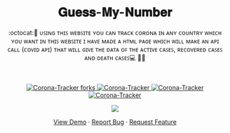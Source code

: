 # 
 <h1 align="center">𝐆𝐮𝐞𝐬𝐬-𝐌𝐲-𝐍𝐮𝐦𝐛𝐞𝐫</h1>
<p align="center">
:octocat:🌟 ᴜꜱɪɴɢ ᴛʜɪꜱ ᴡᴇʙꜱɪᴛᴇ ʏᴏᴜ ᴄᴀɴ ᴛʀᴀᴄᴋ ᴄᴏʀᴏɴᴀ ɪɴ ᴀɴʏ ᴄᴏᴜɴᴛʀʏ ᴡʜɪᴄʜ ʏᴏᴜ ᴡᴀɴᴛ ɪɴ ᴛʜɪꜱ ᴡᴇʙꜱɪᴛᴇ ɪ ʜᴀᴠᴇ ᴍᴀᴅᴇ ᴀ ʜᴛᴍʟ ᴘᴀɢᴇ ᴡʜɪᴄʜ ᴡɪʟʟ ᴍᴀᴋᴇ ᴀɴ ᴀᴘɪ ᴄᴀʟʟ (ᴄᴏᴠɪᴅ ᴀᴘɪ) ᴛʜᴀᴛ ᴡɪʟʟ ɢɪᴠᴇ ᴛʜᴇ ᴅᴀᴛᴀ ᴏꜰ ᴛʜᴇ ᴀᴄᴛɪᴠᴇ ᴄᴀꜱᴇꜱ, ʀᴇᴄᴏᴠᴇʀᴇᴅ ᴄᴀꜱᴇꜱ ᴀɴᴅ ᴅᴇᴀᴛʜ ᴄᴀꜱᴇꜱ💻 🎯🚀
<p><br>
<a href="https://github.com/ashish2030/Guess-My-Number/fork" target="blank">
<p align="center">
   <img src="https://img.shields.io/github/forks/ashish2030/Guess-My-Number?style=flat-square" alt="Corona-Tracker forks"/>
</a>
<a href="https://github.com/ashish2030/Guess-My-Number/stargazers" target="blank">
<img src="https://img.shields.io/github/stars/ashish2030/Guess-My-Number?style=flat-square" alt="Corona-Tracker"/>
</a>
<a href="https://github.com/ashish2030/Guess-My-Number/issues" target="blank">
<img src="https://img.shields.io/github/issues/ashish2030/Guess-My-Number?style=flat-square" alt="Corona-Tracker"/></a>
<a href="https://github.com/ashish2030/Corona-Tracker/pulls" target="blank">
<img src="https://img.shields.io/github/issues-pr/ashish2030/Guess-My-Number?style=flat-square" alt="Corona-Tracker"/>
</a>
  </p>
<p align="center"><img src="https://github.com/Ashish2030/Guess-My-Number/blob/main/Video/Video.gif"></p>
<p align="center">
    <a href="https://ashish2030.github.io/Guess-My-Number/" target="blank">View Demo</a>
    ·
    <a href="https://github.com/ashish2030/Guess-My-Number/issues/new/choose">Report Bug</a>
    ·
    <a href="https://github.com/ashish2030/Guess-My-Number/issues/new/choose">Request Feature</a>
</p>


